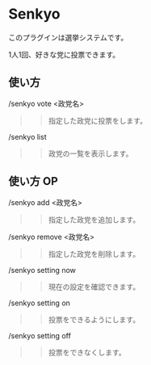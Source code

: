 # Senkyo

このプラグインは選挙システムです。

1人1回、好きな党に投票できます。

## 使い方

/senkyo vote <政党名>
>>指定した政党に投票をします。

/senkyo list
>>政党の一覧を表示します。

## 使い方 OP

/senkyo add <政党名>
>>指定した政党を追加します。

/senkyo remove <政党名>
>>指定した政党を削除します。

/senkyo setting now
>>現在の設定を確認できます。

/senkyo setting on
>>投票をできるようにします。

/senkyo setting off
>>投票をできなくします。


